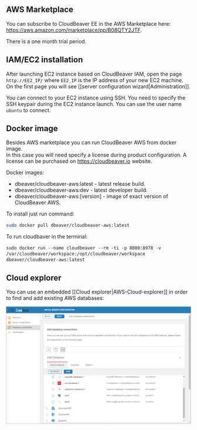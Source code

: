 ## AWS Marketplace

You can subscribe to CloudBeaver EE in the AWS Marketplace here: https://aws.amazon.com/marketplace/pp/B08QTY2JTF.  

There is a one month trial period.  

## IAM/EC2 installation

After launching EC2 instance based on CloudBeaver IAM, open the page `http://EE2_IP/` where `EE2_IP` is the IP address of your new EC2 machine.  
On the first page you will see [[server configuration wizard|Administration]].  

You can connect to your EC2 instance using SSH. You need to specify the SSH keypair during the EC2 instance launch. You can use the user name `ubuntu` to connect.  

## Docker image

Besides AWS marketplace you can run CloudBeaver AWS from docker image.  
In this case you will need specify a license during product configuration. A license can be purchased on https://cloudbeaver.io website.  

Docker images:
- dbeaver/cloudbeaver-aws:latest - latest release build.
- dbeaver/cloudbeaver-aws:dev - latest developer build.
- dbeaver/cloudbeaver-aws:[version] - image of exact version of CloudBeaver AWS.  

To install just run command:
```sh
sudo docker pull dbeaver/cloudbeaver-aws:latest
```

To run cloudbaver in the terminal:
```
sudo docker run --name cloudbeaver --rm -ti -p 8080:8978 -v /var/cloudbeaver/workspace:/opt/cloudbeaver/workspace dbeaver/cloudbeaver-aws:latest
```

## Cloud explorer

You can use an embedded [[Cloud explorer|AWS-Cloud-explorer]] in order to find and add existing AWS databases:

![](images/aws-explorer.png)